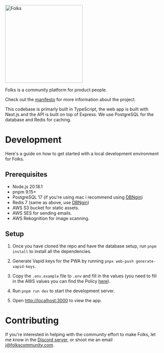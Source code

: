 <p align="left">
  <picture>
    <source media="(prefers-color-scheme: dark)" srcset="https://cdn.rokita.me/folks/logo-white.svg">
    <source media="(prefers-color-scheme: light)" srcset="https://cdn.rokita.me/folks/logo.svg">
    <img alt="Folks" src="https://cdn.rokita.me/folks/logo.svg" width="250px">
  </picture>
</p>
<p></p>

Folks is a community platform for product people.

Check out the [manifesto](https://folkscommunity.com/manifesto) for more information about the project.

This codebase is primarly built in TypeScript, the web app is built with Next.js and the API is built on top of Express. We use PostgreSQL for the database and Redis for caching.

# Development

Here's a guide on how to get started with a local development environment for Folks.

## Prerequisites

- Node.js 20.18.1
- pnpm 9.15+
- PostgreSQL 17 (if you're using mac i recommend using [DBNgin](https://dbngin.com/))
- Redis 7 (same as above, use [DBNgin](https://dbngin.com/))
- AWS S3 bucket for static assets.
- AWS SES for sending emails.
- AWS Rekognition for image scanning.

## Setup

1. Once you have cloned the repo and have the database setup, run `pnpm install` to install all the dependencies.

2. Generate Vapid keys for the PWA by running `pnpx web-push generate-vapid-keys`.

3. Copy the `.env.example` file to `.env` and fill in the values (you need to fill in the AWS values you can find the Policy [here](https://github.com/folkscommunity/folks/blob/main/docs/infrastructure.md)).

4. Run `pnpm run dev` to start the development server.

5. Open [http://localhost:3000](http://localhost:3000) to view the app.

# Contributing

If you're interested in helping with the community effort to make Folks, let me know in the [Discord server](https://discord.gg/BmWznBhHzk), or shoot me an email [j@folkscommunity.com](mailto:j@folkscommunity.com).
